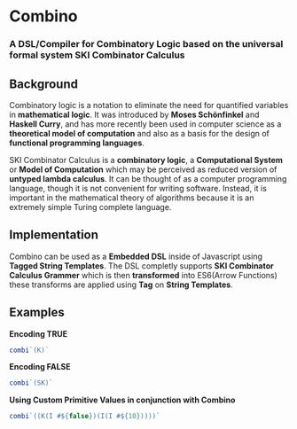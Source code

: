 # Combino
### A DSL/Compiler for Combinatory Logic based on the universal formal system SKI Combinator Calculus

## Background
Combinatory logic is a notation to eliminate the need for quantified variables in **mathematical logic**. It was introduced by **Moses Schönfinkel** and **Haskell Curry**, and has more recently been used in computer science as a **theoretical model of computation** and also as a basis for the design of **functional programming languages**.

SKI Combinator Calculus is a **combinatory logic**, a **Computational System** or **Model of Computation** which may be perceived as reduced version of **untyped lambda calculus**. It can be thought of as a computer programming language, though it is not convenient for writing software. Instead, it is important in the mathematical theory of algorithms because it is an extremely simple Turing complete language.

## Implementation
Combino can be used as a **Embedded DSL** inside of Javascript using **Tagged String Templates**. The DSL completly supports **SKI Combinator Calculus Grammer** which is then **transformed** into ES6(Arrow Functions) these transforms are applied using **Tag** on **String Templates**. 

## Examples
**Encoding TRUE**
```javascript
combi`(K)`
```

**Encoding FALSE**
```javascript
combi`(SK)`
```

**Using Custom Primitive Values in conjunction with Combino**
```javascript
combi`((K(I #${false})(I(I #${10}))))`
```
